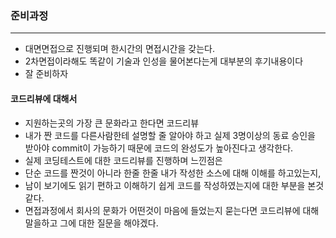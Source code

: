 ### 준비과정
---
* 대면면접으로 진행되며 한시간의 면접시간을 갖는다.
* 2차면접이라해도 똑같이 기술과 인성을 물어본다는게 대부분의 후기내용이다
* 잘 준비하자

#### 코드리뷰에 대해서
* 지원하는곳의 가장 큰 문화라고 한다면 코드리뷰
* 내가 짠 코드를 다른사람한테 설명할 줄 알아야 하고 실제 3명이상의 동료 승인을 받아야 commit이 가능하기 때문에 코드의 완성도가 높아진다고 생각한다.
* 실제 코딩테스트에 대한 코드리뷰를 진행하며 느낀점은
* 단순 코드를 짠것이 아니라 한줄 한줄 내가 작성한 소스에 대해 이해를 하고있는지,
* 남이 보기에도 읽기 편하고 이해하기 쉽게 코드를 작성하였는지에 대한 부분을 본것같다.
* 면접과정에서 회사의 문화가 어떤것이 마음에 들었는지 묻는다면 코드리뷰에 대해 말을하고 그에 대한 질문을 해야겠다.
